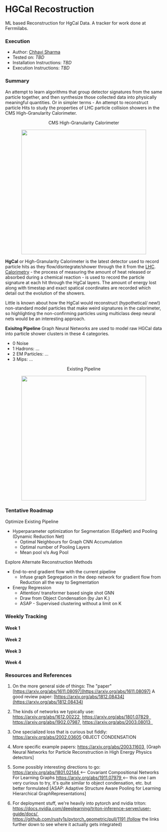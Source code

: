 # HGCal Recostruction
ML based Reconstruction for HgCal Data.
A tracker for work done at Ferrmilabs.


### Execution
* Author: [Chhavi Sharma](https://www.linkedin.com/in/chhavi275/)
* Tested on: *TBD*
* Installation Instructions: *TBD*
* Execution Instructions: *TBD*


### Summary 
An attempt to learn algorithms that group detector signatures from the same particle together, and then synthesize those collected data into physically meaningful quantities. Or in simpler terms - An attempt to reconstruct particle Hits to study the properties of LHC particle collision showers in the CMS High-Granularity Calorimeter.

<p align="center"> CMS High-Granularity Calorimeter </p>
<p align="center">
  <img src="img/hgcal.PNG" width="400"/>
</p>   

**HgCal** or High-Granularity Calorimeter is the latest detector used to record particle hits as they flow/disntegrate/shower through the it from the [LHC](https://home.cern/science/accelerators/large-hadron-collider). [Calorimetry](https://cms.cern/news/new-era-calorimetry) - the process of measuring the amount of heat released or absorbed during a chemical reaction - is used to record the particle signature at each hit through the HgCal layers. The amount of energy lost along with timestap and exact spatical coordinates are recorded which detail out the evolution of the showers. 

Little is known about how the HgCal would reconstruct (hypothetical/ new!) non-standard model particles that make weird signatures in the calorimeter, so highlighting the non-confirming particles using multiclass deep neural nets would be an interesting approach.


**Exisitng Pipeline**
Graph Neural Networks are used to model raw HGCal data into particle shower clusters in these 4 categories.
  - 0 Noise
  - 1 Hadrons: ...
  - 2 EM Particles: ...
  - 3 Mips: ...

<p align="center"> Existing Pipeline </p>
<p align="center">
  <img src="img/pipeline.PNG" width="400"/>
</p>  

### Tentative Roadmap

Optimize Existing Pipeline
  - Hyperparameter optimization for Segmentation (EdgeNet) and Pooling (Dynamic Reduction Net)
    - Optimal Neighbours for Graph CNN Accumulation
    - Optimal number of Pooling Layers
    - Mean pool v/s Avg Pool 

Explore Alternate Reconstruction Methods
  - End-to-end gradient flow with the current pipeline 
    - Infuse graph Segregation in the deep network for gradient flow from Reduction all the way to Segmentation
  - Energy Regression
    - Attention/ transformer based single shot GNN
    - Draw from Object Condensation (by Jan K.)
    - ASAP - Supervised clustering without a limit on K



### Weekly Tracking

#### Week 1 

#### Week 2

#### Week 3

#### Week 4


### Resources and References 

1. On the more general side of things:
        The "paper" [https://arxiv.org/abs/1611.08097](https://arxiv.org/abs/1611.08097)
        A good review paper: [https://arxiv.org/abs/1812.08434](https://arxiv.org/abs/1812.08434)

2. The kinds of networks we typically use:
        https://arxiv.org/abs/1612.00222 
        https://arxiv.org/abs/1801.07829  
        https://arxiv.org/abs/1902.07987 
        https://arxiv.org/abs/2003.08013  

3. One specialized loss that is curious but fiddly:
        https://arxiv.org/abs/2002.03605 OBJECT CONDENSATION

4. More specific example papers:
        https://arxiv.org/abs/2003.11603  [Graph Neural Networks for Particle Reconstruction in High Energy Physics detectors]
 
5. Some possibly interesting directions to go:
        https://arxiv.org/abs/1801.02144 <— Covariant Compositional Networks For Learning Graphs
        https://arxiv.org/abs/1911.07979 <-- this one I am very curious to try, it's quite similar to object 
        condensation, etc. but better formulated [ASAP: Adaptive Structure Aware Pooling for Learning Hierarchical GraphRepresentations]

6. For deployment stuff, we're heavily into pytorch and nvidia triton:
        https://docs.nvidia.com/deeplearning/triton-inference-server/user-guide/docs/ 
        https://github.com/rusty1s/pytorch_geometric/pull/1191 (follow the links further down to see where it actually gets integrated)



